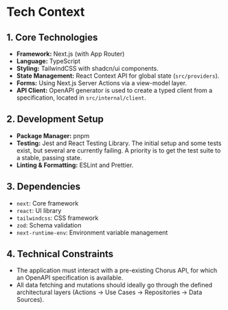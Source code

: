 # Tech Context

## 1. Core Technologies

- **Framework:** Next.js (with App Router)
- **Language:** TypeScript
- **Styling:** TailwindCSS with shadcn/ui components.
- **State Management:** React Context API for global state (`src/providers`).
- **Forms:** Using Next.js Server Actions via a view-model layer.
- **API Client:** OpenAPI generator is used to create a typed client from a specification, located in `src/internal/client`.

## 2. Development Setup

- **Package Manager:** pnpm
- **Testing:** Jest and React Testing Library. The initial setup and some tests exist, but several are currently failing. A priority is to get the test suite to a stable, passing state.
- **Linting & Formatting:** ESLint and Prettier.

## 3. Dependencies

- `next`: Core framework
- `react`: UI library
- `tailwindcss`: CSS framework
- `zod`: Schema validation
- `next-runtime-env`: Environment variable management

## 4. Technical Constraints

- The application must interact with a pre-existing Chorus API, for which an OpenAPI specification is available.
- All data fetching and mutations should ideally go through the defined architectural layers (Actions -> Use Cases -> Repositories -> Data Sources).

